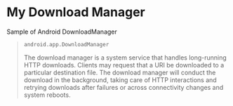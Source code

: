 # My Download Manager

Sample of Android DownloadManager

> `android.app.DownloadManager`
>
> The download manager is a system service that handles long-running HTTP downloads. Clients may request that a URI be downloaded to a particular destination file. The download manager will conduct the download in the background, taking care of HTTP interactions and retrying downloads after failures or across connectivity changes and system reboots.
